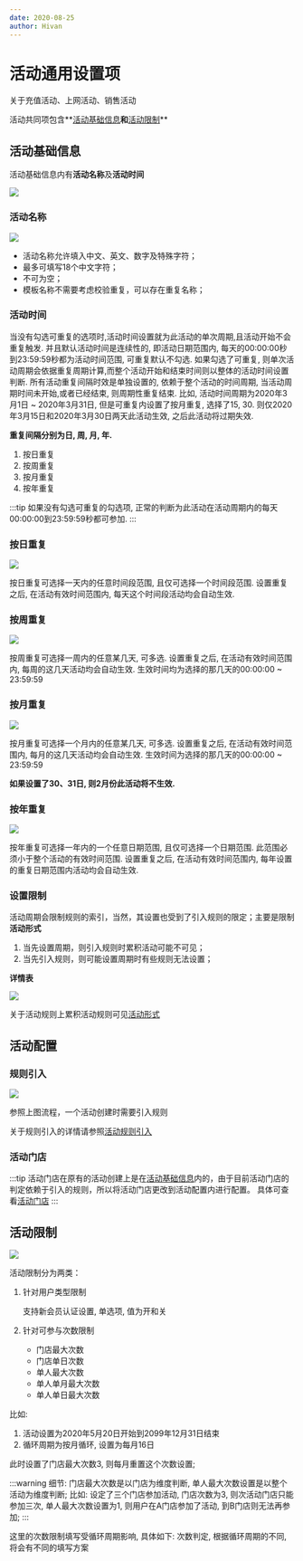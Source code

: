 ```yaml
---
date: 2020-08-25
author: Hivan
---
```


# 活动通用设置项

关于充值活动、上网活动、销售活动

活动共同项包含**[活动基础信息](#活动基础信息)**和**[活动限制](#活动限制)**

## 活动基础信息

活动基础信息内有**活动名称**及**活动时间**

![](http://qiniu.hivan.me/mweb/2020-08/15979940616481.jpg)

### 活动名称

![](http://qiniu.hivan.me/mweb/2020-08/15979942071125.jpg)

* 活动名称允许填入中文、英文、数字及特殊字符；
* 最多可填写18个中文字符；
* 不可为空；
* 模板名称不需要考虑校验重复，可以存在重复名称；

### 活动时间


当没有勾选可重复的选项时,活动时间设置就为此活动的单次周期,且活动开始不会重复触发. 并且默认活动时间是连续性的, 即活动日期范围内, 每天的00:00:00秒到23:59:59秒都为活动时间范围, 可重复默认不勾选.
如果勾选了可重复, 则单次活动周期会依据重复周期计算,而整个活动开始和结束时间则以整体的活动时间设置判断. 所有活动重复间隔时效是单独设置的, 依赖于整个活动的时间周期, 当活动周期时间未开始,或者已经结束, 则周期性重复结束. 比如, 活动时间周期为2020年3月1日 ~ 2020年3月31日, 但是可重复内设置了按月重复, 选择了15, 30. 则仅2020年3月15日和2020年3月30日两天此活动生效, 之后此活动将过期失效.

**重复间隔分别为日, 周, 月, 年.**

1. 按日重复
2. 按周重复
3. 按月重复
4. 按年重复

:::tip
如果没有勾选可重复的勾选项, 正常的判断为此活动在活动周期内的每天00:00:00到23:59:59秒都可参加.
:::


### 按日重复

![](http://qiniu.hivan.me/mweb/2020-05/15906623960900.jpg)

按日重复可选择一天内的任意时间段范围, 且仅可选择一个时间段范围. 设置重复之后, 在活动有效时间范围内, 每天这个时间段活动均会自动生效.

### 按周重复

![](http://qiniu.hivan.me/mweb/2020-05/15906624279113.jpg)

按周重复可选择一周内的任意某几天, 可多选. 设置重复之后, 在活动有效时间范围内, 每周的这几天活动均会自动生效. 生效时间均为选择的那几天的00:00:00 ~ 23:59:59

### 按月重复

![](http://qiniu.hivan.me/mweb/2020-05/15906624398979.jpg)

按月重复可选择一个月内的任意某几天, 可多选. 设置重复之后, 在活动有效时间范围内, 每月的这几天活动均会自动生效. 生效时间为选择的那几天的00:00:00 ~ 23:59:59

**如果设置了30、31日, 则2月份此活动将不生效.**

### 按年重复

![](http://qiniu.hivan.me/mweb/2020-05/15906624611747.jpg)

按年重复可选择一年内的一个任意日期范围, 且仅可选择一个日期范围. 此范围必须小于整个活动的有效时间范围. 设置重复之后, 在活动有效时间范围内, 每年设置的重复日期范围内活动均会自动生效.

### 设置限制

活动周期会限制规则的索引，当然，其设置也受到了引入规则的限定；主要是限制**活动形式**

1. 当先设置周期，则引入规则时累积活动可能不可见；
2. 当先引入规则，则可能设置周期时有些规则无法设置；

**详情表**

![](http://qiniu.hivan.me/mweb/2020-08/15979998546316.jpg)

关于活动规则上累积活动规则可见[活动形式](活动规则列表及模版定义.md#活动形式)

## 活动配置

### 规则引入

![](http://qiniu.hivan.me/mweb/2020-08/15979931731526.jpg)

参照上图流程，一个活动创建时需要引入规则

关于规则引入的详情请参照[活动规则引入](./fun_create&introduce.md#活动规则引入)

### 活动门店

:::tip
活动门店在原有的活动创建上是在[活动基础信息](#活动基础信息)内的，由于目前活动门店的判定依赖于引入的规则，所以将活动门店更改到活动配置内进行配置。
具体可查看[活动门店](./fun_create&introduce#活动门店)
:::

## 活动限制

![](http://qiniu.hivan.me/mweb/2020-08/15979946159922.jpg)

活动限制分为两类：

1. 针对用户类型限制

    支持新会员认证设置, 单选项, 值为开和关
2. 针对可参与次数限制
    
    * 门店最大次数
    * 门店单日次数
    * 单人最大次数
    * 单人单月最大次数
    * 单人单日最大次数

比如:

1. 活动设置为2020年5月20日开始到2099年12月31日结束
2. 循环周期为按月循环, 设置为每月16日

此时设置了门店最大次数3, 则每月重置这个次数设置;

:::warning
细节: 门店最大次数是以门店为维度判断, 单人最大次数设置是以整个活动为维度判断;
比如: 设定了三个门店参加活动, 门店次数为3, 则次活动门店只能参加三次, 单人最大次数设置为1, 则用户在A门店参加了活动, 到B门店则无法再参加;
:::

这里的次数限制填写受循环周期影响, 具体如下:
次数判定, 根据循环周期的不同, 将会有不同的填写方案